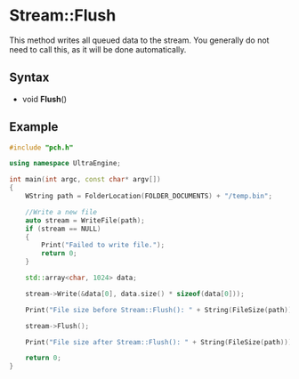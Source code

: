 # Stream::Flush

This method writes all queued data to the stream. You generally do not need to call this, as it will be done automatically.

## Syntax

- void **Flush**()

## Example

```c++
#include "pch.h"

using namespace UltraEngine;

int main(int argc, const char* argv[])
{
    WString path = FolderLocation(FOLDER_DOCUMENTS) + "/temp.bin";

    //Write a new file
    auto stream = WriteFile(path);
    if (stream == NULL)
    {
        Print("Failed to write file.");
        return 0;
    }

    std::array<char, 1024> data;

    stream->Write(&data[0], data.size() * sizeof(data[0]));

    Print("File size before Stream::Flush(): " + String(FileSize(path)));

    stream->Flush();

    Print("File size after Stream::Flush(): " + String(FileSize(path)));

    return 0;
}
```